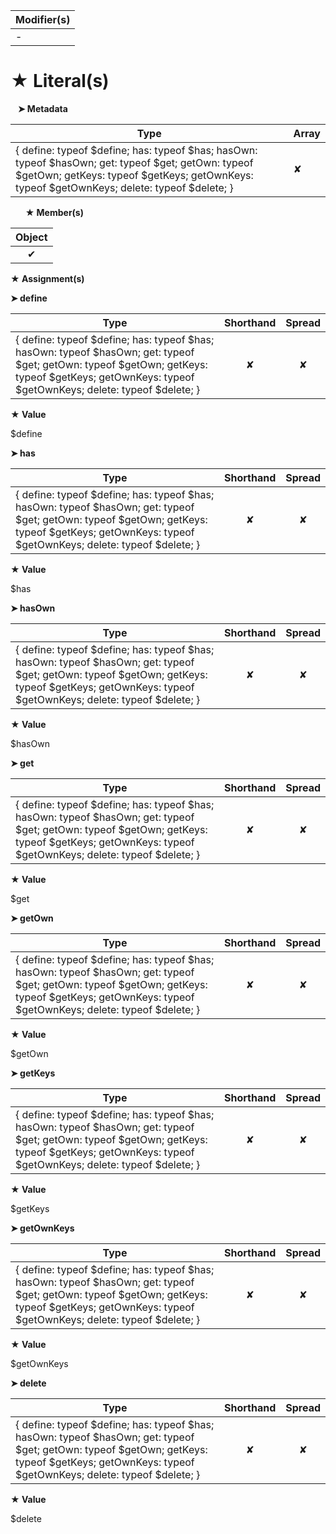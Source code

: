 | Modifier(s)                            |
|----------------------------------------|
| - |

# &#9733; Literal(s)

&nbsp;&nbsp; **&#10148; Metadata**

| Type                        | Array                           |
|-----------------------------|---------------------------------|
| { define: typeof $define; has: typeof $has; hasOwn: typeof $hasOwn; get: typeof $get; getOwn: typeof $getOwn; getKeys: typeof $getKeys; getOwnKeys: typeof $getOwnKeys; delete: typeof $delete; } | ✘ |

&nbsp;&nbsp;&nbsp;&nbsp;&nbsp; **&#9733; Member(s)**

| Object                        |
|:-----------------------------:|
| ✔ |

**&#9733; Assignment(s)**

**&#10148; define**

| Type                      | Shorthand                         | Spread                        |
|---------------------------|:---------------------------------:|:-----------------------------:|
| { define: typeof $define; has: typeof $has; hasOwn: typeof $hasOwn; get: typeof $get; getOwn: typeof $getOwn; getKeys: typeof $getKeys; getOwnKeys: typeof $getOwnKeys; delete: typeof $delete; } | ✘  | ✘ |

**&#9733; Value**

$define

**&#10148; has**

| Type                      | Shorthand                         | Spread                        |
|---------------------------|:---------------------------------:|:-----------------------------:|
| { define: typeof $define; has: typeof $has; hasOwn: typeof $hasOwn; get: typeof $get; getOwn: typeof $getOwn; getKeys: typeof $getKeys; getOwnKeys: typeof $getOwnKeys; delete: typeof $delete; } | ✘  | ✘ |

**&#9733; Value**

$has

**&#10148; hasOwn**

| Type                      | Shorthand                         | Spread                        |
|---------------------------|:---------------------------------:|:-----------------------------:|
| { define: typeof $define; has: typeof $has; hasOwn: typeof $hasOwn; get: typeof $get; getOwn: typeof $getOwn; getKeys: typeof $getKeys; getOwnKeys: typeof $getOwnKeys; delete: typeof $delete; } | ✘  | ✘ |

**&#9733; Value**

$hasOwn

**&#10148; get**

| Type                      | Shorthand                         | Spread                        |
|---------------------------|:---------------------------------:|:-----------------------------:|
| { define: typeof $define; has: typeof $has; hasOwn: typeof $hasOwn; get: typeof $get; getOwn: typeof $getOwn; getKeys: typeof $getKeys; getOwnKeys: typeof $getOwnKeys; delete: typeof $delete; } | ✘  | ✘ |

**&#9733; Value**

$get

**&#10148; getOwn**

| Type                      | Shorthand                         | Spread                        |
|---------------------------|:---------------------------------:|:-----------------------------:|
| { define: typeof $define; has: typeof $has; hasOwn: typeof $hasOwn; get: typeof $get; getOwn: typeof $getOwn; getKeys: typeof $getKeys; getOwnKeys: typeof $getOwnKeys; delete: typeof $delete; } | ✘  | ✘ |

**&#9733; Value**

$getOwn

**&#10148; getKeys**

| Type                      | Shorthand                         | Spread                        |
|---------------------------|:---------------------------------:|:-----------------------------:|
| { define: typeof $define; has: typeof $has; hasOwn: typeof $hasOwn; get: typeof $get; getOwn: typeof $getOwn; getKeys: typeof $getKeys; getOwnKeys: typeof $getOwnKeys; delete: typeof $delete; } | ✘  | ✘ |

**&#9733; Value**

$getKeys

**&#10148; getOwnKeys**

| Type                      | Shorthand                         | Spread                        |
|---------------------------|:---------------------------------:|:-----------------------------:|
| { define: typeof $define; has: typeof $has; hasOwn: typeof $hasOwn; get: typeof $get; getOwn: typeof $getOwn; getKeys: typeof $getKeys; getOwnKeys: typeof $getOwnKeys; delete: typeof $delete; } | ✘  | ✘ |

**&#9733; Value**

$getOwnKeys

**&#10148; delete**

| Type                      | Shorthand                         | Spread                        |
|---------------------------|:---------------------------------:|:-----------------------------:|
| { define: typeof $define; has: typeof $has; hasOwn: typeof $hasOwn; get: typeof $get; getOwn: typeof $getOwn; getKeys: typeof $getKeys; getOwnKeys: typeof $getOwnKeys; delete: typeof $delete; } | ✘  | ✘ |

**&#9733; Value**

$delete